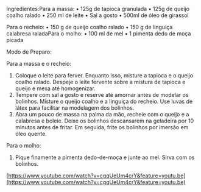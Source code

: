 
Ingredientes:Para a massa:
• 125g de tapioca granulada 
• 125g de queijo coalho ralado 
• 250 ml de leite 
• Sal a gosto 
• 500ml de óleo de girassol

Para o recheio:
• 150 g de queijo coalho ralado 
• 150 g de linguiça calabresa raladaPara o molho: 
• 100 ml de mel 
• 1 pimenta dedo de moça picada

Modo de Preparo:

Para a massa e o recheio:
1. Coloque o leite para ferver. Enquanto isso, misture a tapioca e o queijo coalho ralado. Despeje o leite fervente sobre a mistura de tapioca e queijo e mexa até homogenizar.
2. Tempere com sal a gosto e reserve até amornar antes de modelar os bolinhos. Misture o queijo coalho e a linguiça do recheio. Use luvas de látex para facilitar na modelagem dos bolinhos.
3. Abra um pouco de massa na palma da mão, recheie com o queijo e a calabresa e boleie. Deixe os bolinhos descansarem na geladeira por 10 minutos antes de fritar. Em seguida, frite os bolinhos por imersão em óleo quente.

Para o molho:
1. Pique finamente a pimenta dedo-de-moça e junte ao mel. Sirva com os bolinhos.

[https://www.youtube.com/watch?v=cgqUeUm4crY&feature=youtu.be](https://www.youtube.com/watch?v=cgqUeUm4crY&feature=youtu.be)
